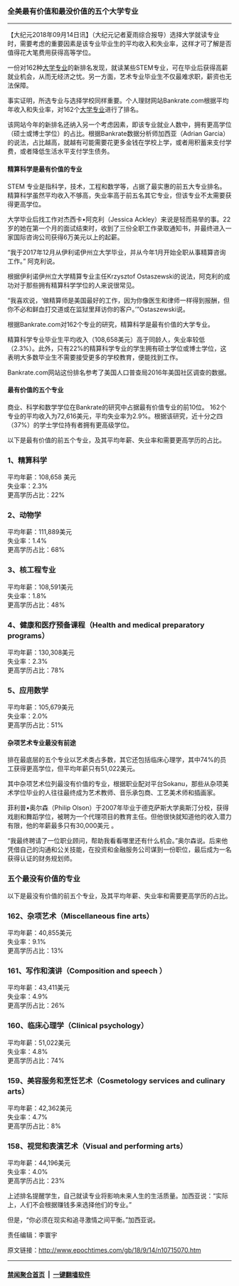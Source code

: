 ### 全美最有价值和最没价值的五个大学专业
------------------------

<p>【大纪元2018年09月14日讯】（大纪元记者夏雨综合报导）选择大学就读专业时，需要考虑的重要因素是该专业毕业生的平均收入和失业率，这样才可了解是否值得花大笔费用获得高等学位。</p>
<p>一份对162种<a href="http://www.epochtimes.com/gb/tag/%E5%A4%A7%E5%AD%A6%E4%B8%93%E4%B8%9A.html">大学专业</a>的新排名发现，就读某些STEM专业，可在毕业后获得高薪就业机会，从而无经济之忧。另一方面，艺术专业毕业生不仅最难求职，薪资也无法保障。</p>
<p>事实证明，所选专业与选择学校同样重要。个人理财网站Bankrate.com根据平均年收入和失业率，对162个<a href="http://www.epochtimes.com/gb/tag/%E5%A4%A7%E5%AD%A6%E4%B8%93%E4%B8%9A.html">大学专业</a>进行了排名。</p>
<p>该网站今年的新排名还纳入另一个考虑因素，即该专业就业人数中，拥有更高学位（硕士或博士学位）的占比。根据Bankrate数据分析师加西亚（Adrian Garcia）的说法，占比越高，就越有可能需要花更多金钱在学校上学，或者用积蓄来支付学费，或者降低生活水平支付学生债务。</p>
<h4>精算科学是最有价值的专业</h4>
<p>STEM 专业是指科学，技术，工程和数学等，占据了最实惠的前五大专业排名。精算科学虽然平均收入不够高，失业率高于前五名其它专业，但该专业不太需要获得更高学位。</p>
<p>大学毕业后找工作对杰西卡•阿克利（Jessica Ackley）来说是轻而易举的事。22岁的她在第一个月的面试结束时，收到了三份全职工作录取通知书，并最终进入一家国际咨询公司获得6万美元以上的起薪。</p>
<p>“我于2017年12月从伊利诺伊州立大学毕业，并从今年1月开始全职从事精算咨询工作。” 阿克利说。</p>
<p>根据伊利诺伊州立大学精算专业主任Krzysztof Ostaszewski的说法，阿克利的成功对于那些拥有精算科学学位的人来说很常见。</p>
<p>“我喜欢说，‘做精算师是美国最好的工作，因为你像医生和律师一样得到报酬，但你不必和鲜血打交道或在监狱里拜访你的客户。’”Ostaszewski说。</p>
<p>根据Bankrate.com对162个专业的研究，精算科学是最有价值的大学专业。</p>
<p>精算科学专业毕业生平均收入（108,658美元）高于同龄人，失业率较低（2.3%）。此外，只有22%的精算科学专业的学生拥有硕士学位或博士学位，这表明大多数毕业生不需要接受更多的学校教育，便能找到工作。</p>
<p>Bankrate.com网站这份排名参考了美国人口普查局2016年美国社区调查的数据。</p>
<h4>最有价值的五个专业</h4>
<p>商业、科学和数学学位在Bankrate的研究中占据最有价值专业的前10位。 162个专业的平均收入为72,616美元，平均失业率为2.9%。根据该研究，近十分之四（37%）的学士学位持有者拥有更高级学位。</p>
<p>以下是最有价值的前五个专业，及其平均年薪、失业率和需要更高学历的占比。</p>
<h3>1、精算科学</h3>
<p>平均年薪：108,658 美元<br />
失业率：2.3%<br />
更高学历占比：22%</p>
<h3>2、动物学</h3>
<p>平均年薪：111,889美元<br />
失业率：1.4%<br />
更高学历占比：68%</p>
<h3>3、核工程专业</h3>
<p>平均年薪：108,591美元<br />
失业率：1.8%<br />
更高学历占比：48%</p>
<h3>4、健康和医疗预备课程（Health and medical preparatory programs）</h3>
<p>平均年薪：130,308美元<br />
失业率：2.3%<br />
更高学历占比：78%</p>
<h3>5、应用数学</h3>
<p>平均年薪：105,679美元<br />
失业率：2.0%<br />
更高学历占比：51%</p>
<h4>杂项艺术专业最没有前途</h4>
<p>排在最底层的五个专业以艺术类占多数，其它还包括临床心理学，其中74%的员工获得更高学位，但平均年薪只有51,022美元。</p>
<p>其中杂项艺术位列最没有价值的专业，根据职业配对平台Sokanu，那些从杂项美术学位毕业的人往往最终成为艺术教师、音乐承包商、工艺美术师和插画家。</p>
<p>菲利普•奥尔森（Philip Olson）于2007年毕业于德克萨斯大学奥斯汀分校，获得戏剧和舞蹈学位，被聘为一个代理项目的教育主任。但他很快就知道他的收入潜力有限，他的年薪最多只有30,000美元 。</p>
<p>“我最终聘请了一位职业顾问，帮助我看看哪里还有什么机会。”奥尔森说。后来他凭借自己的沟通和公关技能，在投资和金融服务公司谋到一份职位，最后成为一名获得认证的财务规划师。</p>
<h3>五个最没有价值的专业</h3>
<p>以下是最没有价值的前五个专业，及其平均年薪、失业率和需要更高学历的占比。</p>
<h3>162、杂项艺术（Miscellaneous fine arts）</h3>
<p>平均年薪：40,855美元<br />
失业率：9.1%<br />
更高学历占比：13%</p>
<h3>161、写作和演讲（Composition and speech ）</h3>
<p>平均年薪：43,411美元<br />
失业率：4.9%<br />
更高学历占比：26%</p>
<h3>160、临床心理学（Clinical psychology）</h3>
<p>平均年薪：51,022美元<br />
失业率：4.8%<br />
更高学历占比：74%</p>
<h3>159、美容服务和烹饪艺术（Cosmetology services and culinary arts）</h3>
<p>平均年薪：42,362美元<br />
失业率：4.7%<br />
更高学历占比：8%</p>
<h3>158、视觉和表演艺术（Visual and performing arts）</h3>
<p>平均年薪：44,196美元<br />
失业率：4.0%<br />
更高学历占比：23%</p>
<p>上述排名提醒学生，自己就读专业将影响未来人生的生活质量。加西亚说：“实际上，人们不会根据赚钱多来选择他们的专业。”</p>
<p>但是，“你必须在现实和追寻激情之间平衡。”加西亚说。</p>
<p>责任编辑：李寰宇</p>

原文链接：http://www.epochtimes.com/gb/18/9/14/n10715070.htm


------------------------
#### [禁闻聚合首页](https://github.com/gfw-breaker/banned-news/blob/master/README.md) &nbsp;|&nbsp;  [一键翻墙软件](https://github.com/gfw-breaker/nogfw/blob/master/README.md)